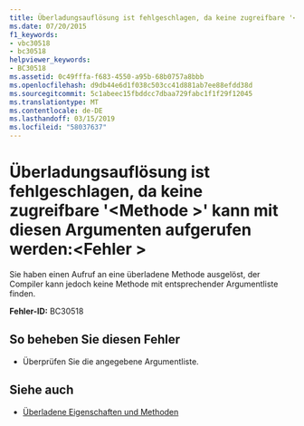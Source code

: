 ```yaml
---
title: Überladungsauflösung ist fehlgeschlagen, da keine zugreifbare '<method>' kann mit diesen Argumenten aufgerufen werden:<error>
ms.date: 07/20/2015
f1_keywords:
- vbc30518
- bc30518
helpviewer_keywords:
- BC30518
ms.assetid: 0c49fffa-f683-4550-a95b-68b0757a8bbb
ms.openlocfilehash: d9db44e6d1f038c503cc41d881ab7ee88efdd38d
ms.sourcegitcommit: 5c1abeec15fbddcc7dbaa729fabc1f1f29f12045
ms.translationtype: MT
ms.contentlocale: de-DE
ms.lasthandoff: 03/15/2019
ms.locfileid: "58037637"
---
```

# <a name="overload-resolution-failed-because-no-accessible-method-can-be-called-with-these-argumentserror"></a>Überladungsauflösung ist fehlgeschlagen, da keine zugreifbare '\<Methode >' kann mit diesen Argumenten aufgerufen werden:\<Fehler >
Sie haben einen Aufruf an eine überladene Methode ausgelöst, der Compiler kann jedoch keine Methode mit entsprechender Argumentliste finden.  
  
 **Fehler-ID:** BC30518  
  
## <a name="to-correct-this-error"></a>So beheben Sie diesen Fehler  
  
-   Überprüfen Sie die angegebene Argumentliste.  
  
## <a name="see-also"></a>Siehe auch

- [Überladene Eigenschaften und Methoden](../../visual-basic/programming-guide/language-features/objects-and-classes/overloaded-properties-and-methods.md)
